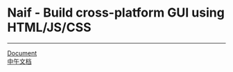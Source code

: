 # Naif - Build cross-platform GUI using HTML/JS/CSS
***
<a href="https://github.com/StevenZack/naif/wiki/Document">Document</a><br>
<a href="https://github.com/StevenZack/naif/wiki/%E4%B8%AD%E5%8D%88%E6%96%87%E6%A1%A3">中午文档</a>
